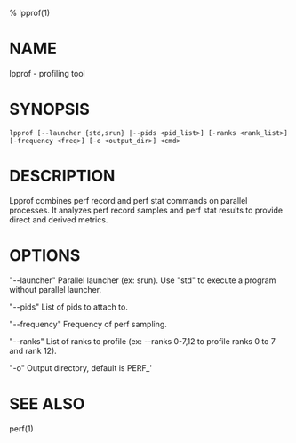 % lpprof(1)

# NAME

lpprof -  profiling tool

# SYNOPSIS

    lpprof [--launcher {std,srun} |--pids <pid_list>] [-ranks <rank_list>] [-frequency <freq>] [-o <output_dir>] <cmd>


# DESCRIPTION

Lpprof combines perf record and perf stat commands on parallel processes.
It analyzes perf record samples and perf stat results to provide direct and derived metrics.

# OPTIONS

"--launcher"
Parallel launcher (ex: srun). Use "std" to execute a program without parallel launcher.

"--pids"
List of pids to attach to.

"--frequency"
Frequency of perf sampling.

"--ranks"
List of ranks to profile (ex: --ranks 0-7,12 to profile ranks 0 to 7 and rank 12).

"-o"
Output directory, default is PERF_<date>'


# SEE ALSO

perf(1)